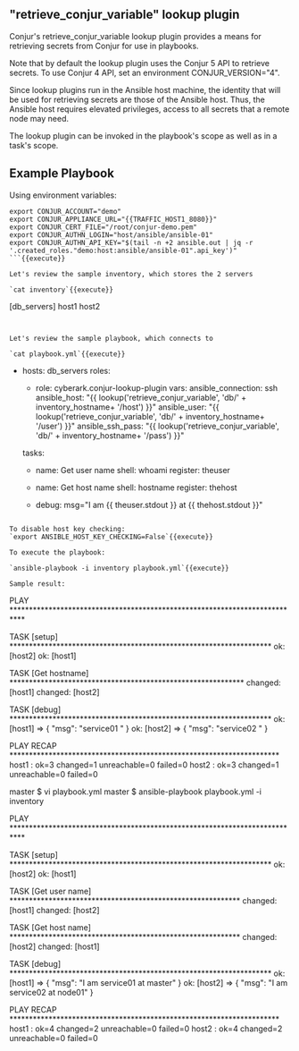 
## "retrieve_conjur_variable" lookup plugin

Conjur's retrieve_conjur_variable lookup plugin provides a means for retrieving secrets from Conjur for use in playbooks.

Note that by default the lookup plugin uses the Conjur 5 API to retrieve secrets. To use Conjur 4 API, set an environment CONJUR_VERSION="4".

Since lookup plugins run in the Ansible host machine, the identity that will be used for retrieving secrets are those of the Ansible host. Thus, the Ansible host requires elevated privileges, access to all secrets that a remote node may need.

The lookup plugin can be invoked in the playbook's scope as well as in a task's scope.

## Example Playbook

Using environment variables:

```
export CONJUR_ACCOUNT="demo"
export CONJUR_APPLIANCE_URL="{{TRAFFIC_HOST1_8080}}"
export CONJUR_CERT_FILE="/root/conjur-demo.pem"
export CONJUR_AUTHN_LOGIN="host/ansible/ansible-01"
export CONJUR_AUTHN_API_KEY="$(tail -n +2 ansible.out | jq -r '.created_roles."demo:host:ansible/ansible-01".api_key')"
```{{execute}}

Let's review the sample inventory, which stores the 2 servers

`cat inventory`{{execute}}

```
[db_servers]
host1
host2
```


Let's review the sample playbook, which connects to 

`cat playbook.yml`{{execute}}

```
- hosts: db_servers
  roles:
    - role: cyberark.conjur-lookup-plugin
  vars:
      ansible_connection: ssh      
      ansible_host: "{{ lookup('retrieve_conjur_variable', 'db/' + inventory_hostname+ '/host') }}"
      ansible_user: "{{ lookup('retrieve_conjur_variable', 'db/' + inventory_hostname+ '/user') }}"
      ansible_ssh_pass: "{{ lookup('retrieve_conjur_variable', 'db/' + inventory_hostname+ '/pass') }}"

  tasks:
    - name: Get user name
      shell: whoami
      register: theuser

    - name: Get host name
      shell: hostname
      register: thehost

    - debug: msg="I am {{ theuser.stdout }} at {{ thehost.stdout }}"

```

To disable host key checking:
`export ANSIBLE_HOST_KEY_CHECKING=False`{{execute}}

To execute the playbook:

`ansible-playbook -i inventory playbook.yml`{{execute}}

Sample result:

```
PLAY ***************************************************************************

TASK [setup] *******************************************************************
ok: [host2]
ok: [host1]

TASK [Get hostname] ************************************************************
changed: [host1]
changed: [host2]

TASK [debug] *******************************************************************
ok: [host1] => {
    "msg": "service01 "
}
ok: [host2] => {
    "msg": "service02 "
}

PLAY RECAP *********************************************************************
host1                      : ok=3    changed=1    unreachable=0    failed=0
host2                      : ok=3    changed=1    unreachable=0    failed=0

master $ vi playbook.yml
master $ ansible-playbook playbook.yml -i inventory

PLAY ***************************************************************************

TASK [setup] *******************************************************************
ok: [host2]
ok: [host1]

TASK [Get user name] ***********************************************************
changed: [host1]
changed: [host2]

TASK [Get host name] ***********************************************************
changed: [host2]
changed: [host1]

TASK [debug] *******************************************************************
ok: [host1] => {
    "msg": "I am  service01 at master"
}
ok: [host2] => {
    "msg": "I am  service02 at node01"
}

PLAY RECAP *********************************************************************
host1                      : ok=4    changed=2    unreachable=0    failed=0
host2                      : ok=4    changed=2    unreachable=0    failed=0
```
